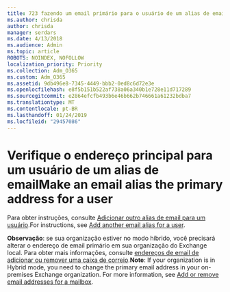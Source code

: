 ```yaml
---
title: 723 fazendo um email primário para o usuário de um alias de email
ms.author: chrisda
author: chrisda
manager: serdars
ms.date: 4/13/2018
ms.audience: Admin
ms.topic: article
ROBOTS: NOINDEX, NOFOLLOW
localization_priority: Priority
ms.collection: Adm_O365
ms.custom: Adm_O365
ms.assetid: 9db496e8-7345-4449-bbb2-0ed8c6d72e3e
ms.openlocfilehash: e8f5b151b522af738a06a340b1e728e11d717289
ms.sourcegitcommit: e2864efcfb493b6e46b662b746661a61232bdba7
ms.translationtype: MT
ms.contentlocale: pt-BR
ms.lasthandoff: 01/24/2019
ms.locfileid: "29457086"
---
```

# <a name="make-an-email-alias-the-primary-address-for-a-user"></a><span data-ttu-id="86e39-102">Verifique o endereço principal para um usuário de um alias de email</span><span class="sxs-lookup"><span data-stu-id="86e39-102">Make an email alias the primary address for a user</span></span>

<span data-ttu-id="86e39-103">Para obter instruções, consulte [Adicionar outro alias de email para um usuário](https://support.office.com/article/0b0bd900-68b1-4bf5-808b-5d240a7739f4).</span><span class="sxs-lookup"><span data-stu-id="86e39-103">For instructions, see [Add another email alias for a user](https://support.office.com/article/0b0bd900-68b1-4bf5-808b-5d240a7739f4).</span></span>
  
 <span data-ttu-id="86e39-p101">**Observação**: se sua organização estiver no modo híbrido, você precisará alterar o endereço de email primário em sua organização do Exchange local. Para obter mais informações, consulte [endereços de email de adicionar ou remover uma caixa de correio](https://technet.microsoft.com/library/bb123794.aspx).</span><span class="sxs-lookup"><span data-stu-id="86e39-p101">**Note**: If your organization is in Hybrid mode, you need to change the primary email address in your on-premises Exchange organization. For more information, see [Add or remove email addresses for a mailbox](https://technet.microsoft.com/library/bb123794.aspx).</span></span>
  

